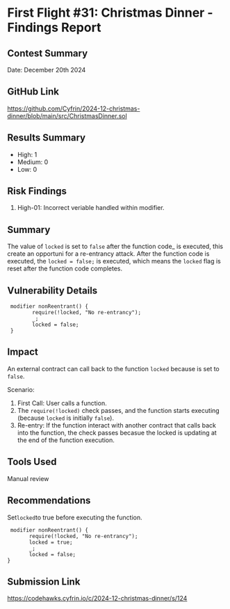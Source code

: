 # First Flight #31: Christmas Dinner - Findings Report

## Contest Summary
Date: December 20th 2024

## GitHub Link
https://github.com/Cyfrin/2024-12-christmas-dinner/blob/main/src/ChristmasDinner.sol

## Results Summary
- High: 1
- Medium: 0
- Low: 0

## Risk Findings
1. High-01: Incorrect veriable handled within modifier.

## Summary 
The value of `locked` is set to `false` after the function code_ is executed, this create an opportuni for a re-entrancy attack. After the function code is executed, the `locked = false;` is executed, which means the `locked` flag is reset after the function code completes.

## Vulnerability Details
```
 modifier nonReentrant() {
        require(!locked, "No re-entrancy");
        _;
        locked = false;
 }
```
## Impact
An external contract can call back to the function `locked` because is set to `false`.

Scenario:
1. First Call: User calls a function.
2. The `require(!locked)` check passes, and the function starts executing (because `locked` is initially `false`).
3. Re-entry: If the function interact with another contract that calls back into the function, the check passes becasue the locked is updating at the end of the function execution.

 ## Tools Used
 Manual review

 ## Recommendations
 Set`locked`to true before executing the function.
 ```solidity
  modifier nonReentrant() {
        require(!locked, "No re-entrancy");
        locked = true;
        _;
        locked = false;
 }
 ```
 ## Submission Link
 https://codehawks.cyfrin.io/c/2024-12-christmas-dinner/s/124
